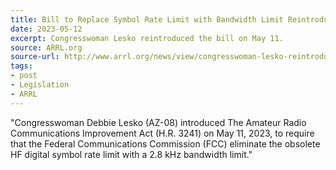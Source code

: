 ```yaml
---
title: Bill to Replace Symbol Rate Limit with Bandwidth Limit Reintroduced to US Congress
date: 2023-05-12
excerpt: Congresswoman Lesko reintroduced the bill on May 11.
source: ARRL.org
source-url: http://www.arrl.org/news/view/congresswoman-lesko-reintroduces-bill-to-replace-symbol-rate-limit-with-bandwidth-limit
tags:
- post
- Legislation
- ARRL
---
```

"Congresswoman Debbie Lesko (AZ-08) introduced The Amateur Radio Communications Improvement Act (H.R. 3241) on May 11, 2023, to require that the Federal Communications Commission (FCC) eliminate the obsolete HF digital symbol rate limit with a 2.8 kHz bandwidth limit."